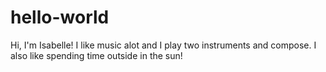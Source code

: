 # hello-world

Hi, I'm Isabelle!
I like music alot and I play two instruments and compose. 
I also like spending time outside in the sun!
